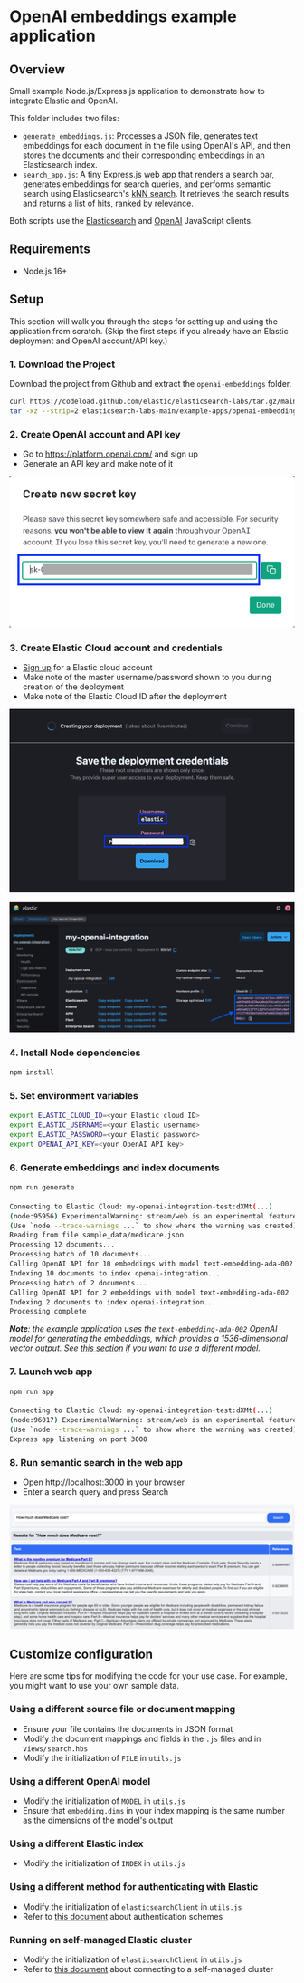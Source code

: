 # OpenAI embeddings example application

## Overview

Small example Node.js/Express.js application to demonstrate how to integrate Elastic and OpenAI.

This folder includes two files:

- `generate_embeddings.js`: Processes a JSON file, generates text embeddings for each document in the file using OpenAI's API, and then stores the documents and their corresponding embeddings in an Elasticsearch index.
- `search_app.js`: A tiny Express.js web app that renders a search bar, generates embeddings for search queries, and performs semantic search using Elasticsearch's [kNN search](https://www.elastic.co/guide/en/elasticsearch/reference/current/knn-search.html). It retrieves the search results and returns a list of hits, ranked by relevance.

Both scripts use the [Elasticsearch](https://github.com/elastic/elasticsearch-js) and [OpenAI](https://github.com/openai/openai-node) JavaScript clients.

## Requirements

- Node.js 16+

## Setup

This section will walk you through the steps for setting up and using the application from scratch.
(Skip the first steps if you already have an Elastic deployment and OpenAI account/API key.)

### 1. Download the Project

Download the project from Github and extract the `openai-embeddings` folder.

```bash
curl https://codeload.github.com/elastic/elasticsearch-labs/tar.gz/main | \
tar -xz --strip=2 elasticsearch-labs-main/example-apps/openai-embeddings
```

### 2. Create OpenAI account and API key

- Go to https://platform.openai.com/ and sign up
- Generate an API key and make note of it

![OpenAI API key](images/openai_api_key.png)

### 3. Create Elastic Cloud account and credentials

- [Sign up](https://cloud.elastic.co/registration?onboarding_token=vectorsearch&utm_source=github&utm_content=elasticsearch-labs-samples) for a Elastic cloud account
- Make note of the master username/password shown to you during creation of the deployment
- Make note of the Elastic Cloud ID after the deployment

![Elastic Cloud credentials](images/elastic_credentials.png)

![Elastic Cloud ID](images/elastic_cloud_id.png)

### 4. Install Node dependencies

```sh
npm install
```

### 5. Set environment variables

```sh
export ELASTIC_CLOUD_ID=<your Elastic cloud ID>
export ELASTIC_USERNAME=<your Elastic username>
export ELASTIC_PASSWORD=<your Elastic password>
export OPENAI_API_KEY=<your OpenAI API key>
```

### 6. Generate embeddings and index documents

```sh
npm run generate

Connecting to Elastic Cloud: my-openai-integration-test:dXMt(...)
(node:95956) ExperimentalWarning: stream/web is an experimental feature. This feature could change at any time
(Use `node --trace-warnings ...` to show where the warning was created)
Reading from file sample_data/medicare.json
Processing 12 documents...
Processing batch of 10 documents...
Calling OpenAI API for 10 embeddings with model text-embedding-ada-002
Indexing 10 documents to index openai-integration...
Processing batch of 2 documents...
Calling OpenAI API for 2 embeddings with model text-embedding-ada-002
Indexing 2 documents to index openai-integration...
Processing complete
```

_**Note**: the example application uses the `text-embedding-ada-002` OpenAI model for generating the embeddings, which provides a 1536-dimensional vector output. See [this section](#using-a-different-openai-model) if you want to use a different model._

### 7. Launch web app

```sh
npm run app

Connecting to Elastic Cloud: my-openai-integration-test:dXMt(...)
(node:96017) ExperimentalWarning: stream/web is an experimental feature. This feature could change at any time
(Use `node --trace-warnings ...` to show where the warning was created)
Express app listening on port 3000
```

### 8. Run semantic search in the web app

- Open http://localhost:3000 in your browser
- Enter a search query and press Search

![Search example](images/search.png)

## Customize configuration

Here are some tips for modifying the code for your use case. For example, you might want to use your own sample data.

### Using a different source file or document mapping

- Ensure your file contains the documents in JSON format
- Modify the document mappings and fields in the `.js` files and in `views/search.hbs`
- Modify the initialization of `FILE` in `utils.js`

### Using a different OpenAI model

- Modify the initialization of `MODEL` in `utils.js`
- Ensure that `embedding.dims` in your index mapping is the same number as the dimensions of the model's output

### Using a different Elastic index

- Modify the initialization of `INDEX` in `utils.js`

### Using a different method for authenticating with Elastic

- Modify the initialization of `elasticsearchClient` in `utils.js`
- Refer to [this document](https://www.elastic.co/guide/en/elasticsearch/client/javascript-api/current/client-connecting.html#authentication) about authentication schemes

### Running on self-managed Elastic cluster

- Modify the initialization of `elasticsearchClient` in `utils.js`
- Refer to [this document](https://www.elastic.co/guide/en/elasticsearch/client/javascript-api/current/client-connecting.html#connect-self-managed-new) about connecting to a self-managed cluster
